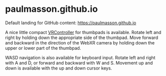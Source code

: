 # paulmasson.github.io

Default landing for GitHub content: https://paulmasson.github.io

A nice little compact [VRController](https://github.com/paulmasson/paulmasson.github.io/blob/master/webxr-worlds/js/VRController.js) for thumbpads is available. Rotate left and right by holding down the appropriate side of the thumbpad. Move forward and backward in the direction of the WebXR camera by holding down the upper or lower part of the thumbpad.

WASD navigation is also available for keyboard input. Rotate left and right with A and D, or forward and backward with W and S. Movement up and down is available with the up and down cursor keys.
